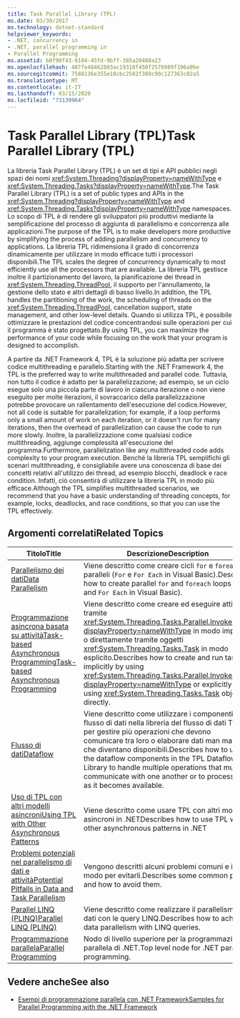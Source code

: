 ```yaml
---
title: Task Parallel Library (TPL)
ms.date: 03/30/2017
ms.technology: dotnet-standard
helpviewer_keywords:
- .NET, concurrency in
- .NET, parallel programming in
- Parallel Programming
ms.assetid: b8f99f43-9104-45fd-9bff-385a20488a23
ms.openlocfilehash: 487fe48462803ac19318f450f2576989f196a9be
ms.sourcegitcommit: 7588136e355e10cbc2582f389c90c127363c02a5
ms.translationtype: MT
ms.contentlocale: it-IT
ms.lasthandoff: 03/15/2020
ms.locfileid: "73139964"
---
```

# <a name="task-parallel-library-tpl"></a><span data-ttu-id="19ff5-102">Task Parallel Library (TPL)</span><span class="sxs-lookup"><span data-stu-id="19ff5-102">Task Parallel Library (TPL)</span></span>
<span data-ttu-id="19ff5-103">La libreria Task Parallel Library (TPL) è un set di tipi e API pubblici negli spazi dei nomi <xref:System.Threading?displayProperty=nameWithType> e <xref:System.Threading.Tasks?displayProperty=nameWithType>.</span><span class="sxs-lookup"><span data-stu-id="19ff5-103">The Task Parallel Library (TPL) is a set of public types and APIs in the <xref:System.Threading?displayProperty=nameWithType> and <xref:System.Threading.Tasks?displayProperty=nameWithType> namespaces.</span></span> <span data-ttu-id="19ff5-104">Lo scopo di TPL è di rendere gli sviluppatori più produttivi mediante la semplificazione del processo di aggiunta di parallelismo e concorrenza alle applicazioni.</span><span class="sxs-lookup"><span data-stu-id="19ff5-104">The purpose of the TPL is to make developers more productive by simplifying the process of adding parallelism and concurrency to applications.</span></span> <span data-ttu-id="19ff5-105">La libreria TPL ridimensiona il grado di concorrenza dinamicamente per utilizzare in modo efficace tutti i processori disponibili.</span><span class="sxs-lookup"><span data-stu-id="19ff5-105">The TPL scales the degree of concurrency dynamically to most efficiently use all the processors that are available.</span></span> <span data-ttu-id="19ff5-106">La libreria TPL gestisce inoltre il partizionamento del lavoro, la pianificazione dei thread in <xref:System.Threading.ThreadPool>, il supporto per l'annullamento, la gestione dello stato e altri dettagli di basso livello.</span><span class="sxs-lookup"><span data-stu-id="19ff5-106">In addition, the TPL handles the partitioning of the work, the scheduling of threads on the <xref:System.Threading.ThreadPool>, cancellation support, state management, and other low-level details.</span></span> <span data-ttu-id="19ff5-107">Quando si utilizza TPL, è possibile ottimizzare le prestazioni del codice concentrandosi sulle operazioni per cui il programma è stato progettato.</span><span class="sxs-lookup"><span data-stu-id="19ff5-107">By using TPL, you can maximize the performance of your code while focusing on the work that your program is designed to accomplish.</span></span>  
  
 <span data-ttu-id="19ff5-108">A partire da .NET Framework 4, TPL è la soluzione più adatta per scrivere codice multithreading e parallelo.</span><span class="sxs-lookup"><span data-stu-id="19ff5-108">Starting with the .NET Framework 4, the TPL is the preferred way to write multithreaded and parallel code.</span></span> <span data-ttu-id="19ff5-109">Tuttavia, non tutto il codice è adatto per la parallelizzazione; ad esempio, se un ciclo esegue solo una piccola parte di lavoro in ciascuna iterazione o non viene eseguito per molte iterazioni, il sovraccarico della parallelizzazione potrebbe provocare un rallentamento dell'esecuzione del codice.</span><span class="sxs-lookup"><span data-stu-id="19ff5-109">However, not all code is suitable for parallelization; for example, if a loop performs only a small amount of work on each iteration, or it doesn't run for many iterations, then the overhead of parallelization can cause the code to run more slowly.</span></span> <span data-ttu-id="19ff5-110">Inoltre, la parallelizzazione come qualsiasi codice multithreading, aggiunge complessità all'esecuzione del programma.</span><span class="sxs-lookup"><span data-stu-id="19ff5-110">Furthermore, parallelization like any multithreaded code adds complexity to your program execution.</span></span> <span data-ttu-id="19ff5-111">Benché la libreria TPL semplifichi gli scenari multithreading, è consigliabile avere una conoscenza di base dei concetti relativi all'utilizzo dei thread, ad esempio blocchi, deadlock e race condition. Infatti, ciò consentirà di utilizzare la libreria TPL in modo più efficace.</span><span class="sxs-lookup"><span data-stu-id="19ff5-111">Although the TPL simplifies multithreaded scenarios, we recommend that you have a basic understanding of threading concepts, for example, locks, deadlocks, and race conditions, so that you can use the TPL effectively.</span></span>  
  
## <a name="related-topics"></a><span data-ttu-id="19ff5-112">Argomenti correlati</span><span class="sxs-lookup"><span data-stu-id="19ff5-112">Related Topics</span></span>  
  
|<span data-ttu-id="19ff5-113">Titolo</span><span class="sxs-lookup"><span data-stu-id="19ff5-113">Title</span></span>|<span data-ttu-id="19ff5-114">Descrizione</span><span class="sxs-lookup"><span data-stu-id="19ff5-114">Description</span></span>|  
|-|-|  
|[<span data-ttu-id="19ff5-115">Parallelismo dei dati</span><span class="sxs-lookup"><span data-stu-id="19ff5-115">Data Parallelism</span></span>](../../../docs/standard/parallel-programming/data-parallelism-task-parallel-library.md)|<span data-ttu-id="19ff5-116">Viene descritto come creare cicli `for` e `foreach` paralleli (`For` e `For Each` in Visual Basic).</span><span class="sxs-lookup"><span data-stu-id="19ff5-116">Describes how to create parallel `for` and `foreach` loops (`For` and `For Each` in Visual Basic).</span></span>|  
|[<span data-ttu-id="19ff5-117">Programmazione asincrona basata su attivitàTask-based Asynchronous Programming</span><span class="sxs-lookup"><span data-stu-id="19ff5-117">Task-based Asynchronous Programming</span></span>](../../../docs/standard/parallel-programming/task-based-asynchronous-programming.md)|<span data-ttu-id="19ff5-118">Viene descritto come creare ed eseguire attività tramite <xref:System.Threading.Tasks.Parallel.Invoke%2A?displayProperty=nameWithType> in modo implicito o direttamente tramite oggetti <xref:System.Threading.Tasks.Task> in modo esplicito.</span><span class="sxs-lookup"><span data-stu-id="19ff5-118">Describes how to create and run tasks implicitly by using <xref:System.Threading.Tasks.Parallel.Invoke%2A?displayProperty=nameWithType> or explicitly by using <xref:System.Threading.Tasks.Task> objects directly.</span></span>|  
|[<span data-ttu-id="19ff5-119">Flusso di dati</span><span class="sxs-lookup"><span data-stu-id="19ff5-119">Dataflow</span></span>](../../../docs/standard/parallel-programming/dataflow-task-parallel-library.md)|<span data-ttu-id="19ff5-120">Viene descritto come utilizzare i componenti del flusso di dati nella libreria del flusso di dati TPL per gestire più operazioni che devono comunicare tra loro o elaborare dati man mano che diventano disponibili.</span><span class="sxs-lookup"><span data-stu-id="19ff5-120">Describes how to use the dataflow components in the TPL Dataflow Library to handle multiple operations that must communicate with one another or to process data as it becomes available.</span></span>|  
|[<span data-ttu-id="19ff5-121">Uso di TPL con altri modelli asincroni</span><span class="sxs-lookup"><span data-stu-id="19ff5-121">Using TPL with Other Asynchronous Patterns</span></span>](../../../docs/standard/parallel-programming/using-tpl-with-other-asynchronous-patterns.md)|<span data-ttu-id="19ff5-122">Viene descritto come usare TPL con altri modelli asincroni in .NET</span><span class="sxs-lookup"><span data-stu-id="19ff5-122">Describes how to use TPL with other asynchronous patterns in .NET</span></span>|  
|[<span data-ttu-id="19ff5-123">Problemi potenziali nel parallelismo di dati e attività</span><span class="sxs-lookup"><span data-stu-id="19ff5-123">Potential Pitfalls in Data and Task Parallelism</span></span>](../../../docs/standard/parallel-programming/potential-pitfalls-in-data-and-task-parallelism.md)|<span data-ttu-id="19ff5-124">Vengono descritti alcuni problemi comuni e il modo per evitarli.</span><span class="sxs-lookup"><span data-stu-id="19ff5-124">Describes some common pitfalls and how to avoid them.</span></span>|  
|[<span data-ttu-id="19ff5-125">Parallel LINQ (PLINQ)</span><span class="sxs-lookup"><span data-stu-id="19ff5-125">Parallel LINQ (PLINQ)</span></span>](../../../docs/standard/parallel-programming/parallel-linq-plinq.md)|<span data-ttu-id="19ff5-126">Viene descritto come realizzare il parallelismo dei dati con le query LINQ.</span><span class="sxs-lookup"><span data-stu-id="19ff5-126">Describes how to achieve data parallelism with LINQ queries.</span></span>|  
|[<span data-ttu-id="19ff5-127">Programmazione parallela</span><span class="sxs-lookup"><span data-stu-id="19ff5-127">Parallel Programming</span></span>](../../../docs/standard/parallel-programming/index.md)|<span data-ttu-id="19ff5-128">Nodo di livello superiore per la programmazione parallela di .NET.</span><span class="sxs-lookup"><span data-stu-id="19ff5-128">Top level node for .NET parallel programming.</span></span>|  
  
## <a name="see-also"></a><span data-ttu-id="19ff5-129">Vedere anche</span><span class="sxs-lookup"><span data-stu-id="19ff5-129">See also</span></span>

- [<span data-ttu-id="19ff5-130">Esempi di programmazione parallela con .NET Framework</span><span class="sxs-lookup"><span data-stu-id="19ff5-130">Samples for Parallel Programming with the .NET Framework</span></span>](https://code.msdn.microsoft.com/Samples-for-Parallel-b4b76364)
